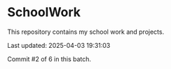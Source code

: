 # SchoolWork

This repository contains my school work and projects.

Last updated: 2025-04-03 19:31:03

Commit #2 of 6 in this batch.
